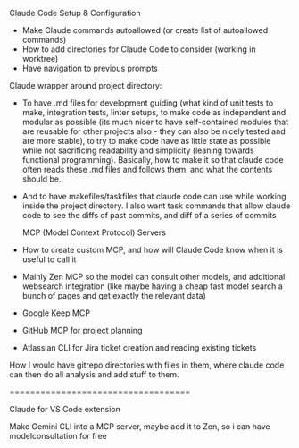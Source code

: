 
  Claude Code Setup & Configuration

- Make Claude commands autoallowed (or create list of autoallowed commands)
- How to add directories for Claude Code to consider (working in worktree)
- Have navigation to previous prompts

 Claude wrapper around project directory: 
- To have .md files for development guiding (what kind of unit tests to make, integration tests, linter setups, to make code as independent and modular as possible (its much nicer to have self-contained modules that are reusable for other projects also - they can also be nicely tested and are more stable), to try to make code have as little state as possible while not sacrificing readability and simplicity (leaning towards functional programming). Basically, how to make it so that claude code often reads these .md files and follows them, and what the contents should be.
- And to have makefiles/taskfiles that claude code can use while working inside the project directory. I also want task commands that allow claude code to see the diffs of past commits, and diff of a series of commits




  MCP (Model Context Protocol) Servers

 - How to create custom MCP, and how will Claude Code know when it is useful to call it
 - Mainly Zen MCP so the model can consult other models, and additional websearch integration (like maybe having a cheap fast model search a bunch of pages and get exactly the relevant data)
  - Google Keep MCP
  - GitHub MCP for project planning
  - Atlassian CLI for Jira ticket creation and reading existing tickets


How I would have gitrepo directories with files in them, where claude code can then do all analysis and add stuff to them.

===================================

Claude for VS Code extension

Make Gemini CLI into a MCP server, maybe add it to Zen, so i can have modelconsultation for free




